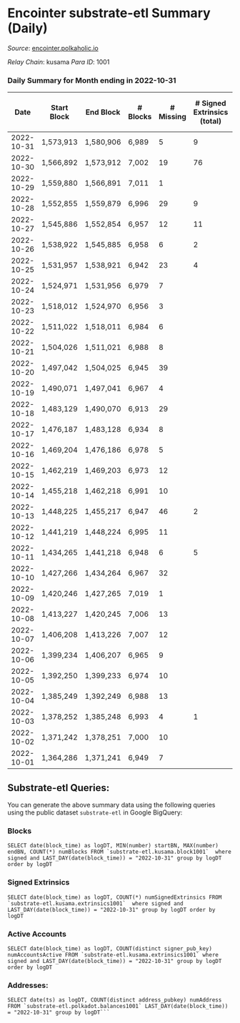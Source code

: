 # Encointer substrate-etl Summary (Daily)

_Source_: [encointer.polkaholic.io](https://encointer.polkaholic.io)

*Relay Chain*: kusama
*Para ID*: 1001



### Daily Summary for Month ending in 2022-10-31


| Date | Start Block | End Block | # Blocks | # Missing | # Signed Extrinsics (total) | # Active Accounts | # Addresses with Balances | # Events | # Transfers | # XCM Transfers In | # XCM Transfers Out |
| ---- | ----------- | --------- | -------- | --------- | --------------------------- | ----------------- | ------------------------- | -------- | ----------- | ------------------ | ------------------- |
| 2022-10-31 | 1,573,913 | 1,580,906 | 6,989 | 5 | 9 | 4 |  | 13,996 |   |   |   |
| 2022-10-30 | 1,566,892 | 1,573,912 | 7,002 | 19 | 76 | 11 | 720 | 14,192 |   |   |   |
| 2022-10-29 | 1,559,880 | 1,566,891 | 7,011 | 1 |  |  |  | 14,025 |   |   |   |
| 2022-10-28 | 1,552,855 | 1,559,879 | 6,996 | 29 | 9 | 9 |  | 14,022 |   |   |   |
| 2022-10-27 | 1,545,886 | 1,552,854 | 6,957 | 12 | 11 | 2 | 715 | 13,973 | 10 ($7.22) | 1 ($355.33) |   |
| 2022-10-26 | 1,538,922 | 1,545,885 | 6,958 | 6 | 2 | 2 | 703 | 13,933 |   | 1 ($0.36) |   |
| 2022-10-25 | 1,531,957 | 1,538,921 | 6,942 | 23 | 4 | 3 | 701 | 13,900 |   |   |   |
| 2022-10-24 | 1,524,971 | 1,531,956 | 6,979 | 7 |  |  | 697 |  |   |   |   |
| 2022-10-23 | 1,518,012 | 1,524,970 | 6,956 | 3 |  |  | 697 |  |   |   |   |
| 2022-10-22 | 1,511,022 | 1,518,011 | 6,984 | 6 |  |  |  |  |   |   |   |
| 2022-10-21 | 1,504,026 | 1,511,021 | 6,988 | 8 |  |  |  |  |   |   |   |
| 2022-10-20 | 1,497,042 | 1,504,025 | 6,945 | 39 |  |  |  | 6,343 |   |   |   |
| 2022-10-19 | 1,490,071 | 1,497,041 | 6,967 | 4 |  |  | 695 | 13,936 |   |   |   |
| 2022-10-18 | 1,483,129 | 1,490,070 | 6,913 | 29 |  |  | 695 | 13,826 |   |   |   |
| 2022-10-17 | 1,476,187 | 1,483,128 | 6,934 | 8 |  |  | 692 | 13,868 |   |   |   |
| 2022-10-16 | 1,469,204 | 1,476,186 | 6,978 | 5 |  |  | 691 | 13,956 |   |   |   |
| 2022-10-15 | 1,462,219 | 1,469,203 | 6,973 | 12 |  |  | 690 | 13,949 |   |   |   |
| 2022-10-14 | 1,455,218 | 1,462,218 | 6,991 | 10 |  |  | 690 | 13,982 |   |   |   |
| 2022-10-13 | 1,448,225 | 1,455,217 | 6,947 | 46 | 2 | 2 |  | 13,904 |   | 1 ($1.95) |   |
| 2022-10-12 | 1,441,219 | 1,448,224 | 6,995 | 11 |  |  | 660 | 13,992 |   |   |   |
| 2022-10-11 | 1,434,265 | 1,441,218 | 6,948 | 6 | 5 | 1 | 659 | 13,948 |   |   |   |
| 2022-10-10 | 1,427,266 | 1,434,264 | 6,967 | 32 |  |  | 659 | 13,935 |   |   |   |
| 2022-10-09 | 1,420,246 | 1,427,265 | 7,019 | 1 |  |  | 658 | 14,043 |   |   |   |
| 2022-10-08 | 1,413,227 | 1,420,245 | 7,006 | 13 |  |  | 658 | 14,012 |   |   |   |
| 2022-10-07 | 1,406,208 | 1,413,226 | 7,007 | 12 |  |  | 658 | 14,014 |   |   |   |
| 2022-10-06 | 1,399,234 | 1,406,207 | 6,965 | 9 |  |  | 655 | 11,124 |   |   |   |
| 2022-10-05 | 1,392,250 | 1,399,233 | 6,974 | 10 |  |  | 655 | 13,948 |   |   |   |
| 2022-10-04 | 1,385,249 | 1,392,249 | 6,988 | 13 |  |  | 653 | 13,976 |   |   |   |
| 2022-10-03 | 1,378,252 | 1,385,248 | 6,993 | 4 | 1 | 1 |  | 13,994 | 1 ($1.55) |   |   |
| 2022-10-02 | 1,371,242 | 1,378,251 | 7,000 | 10 |  |  |  | 14,002 |   |   |   |
| 2022-10-01 | 1,364,286 | 1,371,241 | 6,949 | 7 |  |  |  | 13,898 |   |   |   |

## Substrate-etl Queries:
You can generate the above summary data using the following queries using the public dataset `substrate-etl` in Google BigQuery:


### Blocks
```
SELECT date(block_time) as logDT, MIN(number) startBN, MAX(number) endBN, COUNT(*) numBlocks FROM `substrate-etl.kusama.block1001`  where signed and LAST_DAY(date(block_time)) = "2022-10-31" group by logDT order by logDT
```


### Signed Extrinsics
```
SELECT date(block_time) as logDT, COUNT(*) numSignedExtrinsics FROM `substrate-etl.kusama.extrinsics1001`  where signed and LAST_DAY(date(block_time)) = "2022-10-31" group by logDT order by logDT
```


### Active Accounts
```
SELECT date(block_time) as logDT, COUNT(distinct signer_pub_key) numAccountsActive FROM `substrate-etl.kusama.extrinsics1001` where signed and LAST_DAY(date(block_time)) = "2022-10-31" group by logDT order by logDT
```


### Addresses:
```
SELECT date(ts) as logDT, COUNT(distinct address_pubkey) numAddress FROM `substrate-etl.polkadot.balances1001` LAST_DAY(date(block_time)) = "2022-10-31" group by logDT```


